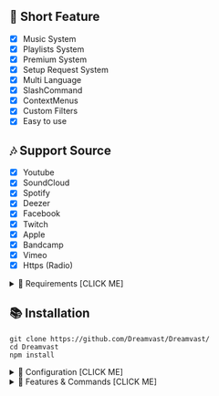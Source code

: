 
  
## 📑 Short Feature
- [x] Music System
- [x] Playlists System
- [x] Premium System
- [x] Setup Request System
- [x] Multi Language
- [x] SlashCommand
- [x] ContextMenus
- [x] Custom Filters
- [x] Easy to use

## 🎶 Support Source
- [x] Youtube
- [x] SoundCloud
- [x] Spotify
- [x] Deezer
- [x] Facebook 
- [x] Twitch
- [x] Apple
- [x] Bandcamp
- [x] Vimeo
- [x] Https (Radio)

<details><summary>📎 Requirements [CLICK ME]</summary>
<p>

## 📎 Requirements

1. Node.js Version 16.6.0+ **[Download](https://nodejs.org/en/download/)**
2. Discord Bot Token **[Guide](https://discordjs.guide/preparations/setting-up-a-bot-application.html#creating-your-bot)**
3. LavaLink **[Guide](https://github.com/freyacodes/lavalink)** (i use this development version [Download](https://ci.fredboat.com/repository/downloadAll/Lavalink_Build/9311:id/artifacts.zip) )
4. MongoDB **[Download](https://www.mongodb.com/try/download/community)** (Download & install = Finish!)

## 🛑 Super Requirements 

Java 11-13 **[Download JDK13](http://www.mediafire.com/file/m6gk7aoq96db8g0/file)** (i use this version) for LAVALINK!

</p>
</details>

## 📚 Installation

```
git clone https://github.com/Dreamvast/Dreamvast/
cd Dreamvast
npm install
```

<details><summary>📄 Configuration [CLICK ME]</summary>
<p>

## 📄 Configuration

> **OPTION 1️⃣**
Copy or Rename `.env.example` to `.env` and fill out the values:

```.env
# Bot
TOKEN=REPLACE_HERE
NP_REALTIME=false
LEAVE_TIMEOUT=120000
LANGUAGE=en
EMBED_COLOR=#000001
# Devloper
OWNER_ID=REPLACE_HERE
# Database
MONGO_URI=mongodb://127.0.0.1:27017/nanospace
LIMIT_TRACK=50
LIMIT_PLAYLIST=10
# Lavalink
NODE_HOST=localhost
NODE_PORT=5555
NODE_PASSWORD=123456
```

> **OPTION 2️⃣**
Go to folder `settings` edit `config.js` and you can fill out the values:

```js
require("dotenv").config();
const { resolve } = require("path");
module.exports = {
    TOKEN: process.env.TOKEN || "YOUR_TOKEN",  // your bot token
    PREFIX: process.env.PREFIX || "#", //<= default is #  // bot prefix
    EMBED_COLOR: process.env.EMBED_COLOR || "#000001", //<= default is "#000001"
    OWNER_ID: process.env.OWNER_ID || "YOUR_CLIENT_ID", //your owner discord id example: "515490955801919488"
    NP_REALTIME: process.env.NP_REALTIME || "BOOLEAN", // "true" = realtime, "false" = not realtime :3 // WARNING: on set to "true" = laggy and bot will ratelimit if you have a lot of servers
    LEAVE_TIMEOUT: parseInt(process.env.LEAVE_TIMEOUT || "120000"), // leave timeout default "120000" = 2 minutes // 1000 = 1 seconds
    LANGUAGE: {
      defaultLocale: process.env.LANGUAGE || "en", // "en" = default language
      directory: resolve("languages"), // <= location of language
    },
    DEV_ID: [], // if you want to use command bot only, you can put your id here example: ["123456789", "123456789"]
    MONGO_URI: process.env.MONGO_URI || "YOUR_MONGO_URI", // your mongo uri
    LIMIT_TRACK: parseInt(process.env.LIMIT_TRACK || "50"),  //<= dafault is "50" // limit track in playlist
    LIMIT_PLAYLIST: parseInt(process.env.LIMIT_PLAYLIST || "10"), //<= default is "10" // limit can create playlist
    NODES: [
      { 
        host: process.env.NODE_HOST || "localhost",
        port: parseInt(process.env.NODE_PORT || "5555"),
        password: process.env.NODE_PASSWORD || "123456",
      } 
    ],
}
```
After installation or finishes all you can use `node .` to start the bot. or `Run Start.bat`

</p>
</details>

<details><summary>🔩 Features & Commands [CLICK ME]</summary>
<p>

## 🔩 Features & Commands

> Note: The default prefix is 'd!'
🎶 **Music Commands!** 

- Play (d!play [song/url])
- Nowplaying (d!nowplaying)
- Queue (d!queue [page])
- Repeat (d!loop type [current, all])
- Loopqueue (d!loopall)
- Shuffle (d!shuffle)
- Volume control (d!volume [10 - 100])
- Pause (d!pause)
- Resume (d!resume)
- Skip (d!skip)
- Skipto (d!skipto [position])
- Clear (d!clear)
- Join (d!join)
- Leave (d!leave)
- Forward (d!forward [second])
- Seek (d!seek [second])
- Rewind (d!rewind [second])
- Replay (d!replay)
- Search (d!search [songname])
- Previous (d!previous)
- Autoplay (d!autoplay)
- Radio (d!radio)

⏺ **Filter Commands!**
- Bass (d!bass)
- Superbass (d!superbass)
- Pop (d!pop)
- Treblebass (d!treblebass)
- Soft (d!soft)
- Earrape (d!earrape)
- Equalizer (d!equalizer [14 bands])
- Speed (d!speed [amount])
- Picth (d!pitch [amount])
- Vaporwave (d!vaporwave)
- Nightcore (d!nightcore)
- Bassboost (d!bassboost [-10 - 10])
- Rate (d!rate)
- Reset (d!reset)
- 3d (d!3d)
- China (d!china)
- Chipmunk (d!chipmunk)
- Darthvader (d!darthvader)
- DoubleTime (d!doubletime)
- SlowMotion (d!slowmotion)
- Tremolo (d!tremolo)
- Vibrate (d!vibrate)
- Vibrato (d!vibrato)
	
📑 **Utilities Commands!**
- Restart (d!restart) // (OWNER ONLY)

</p>
</details>
